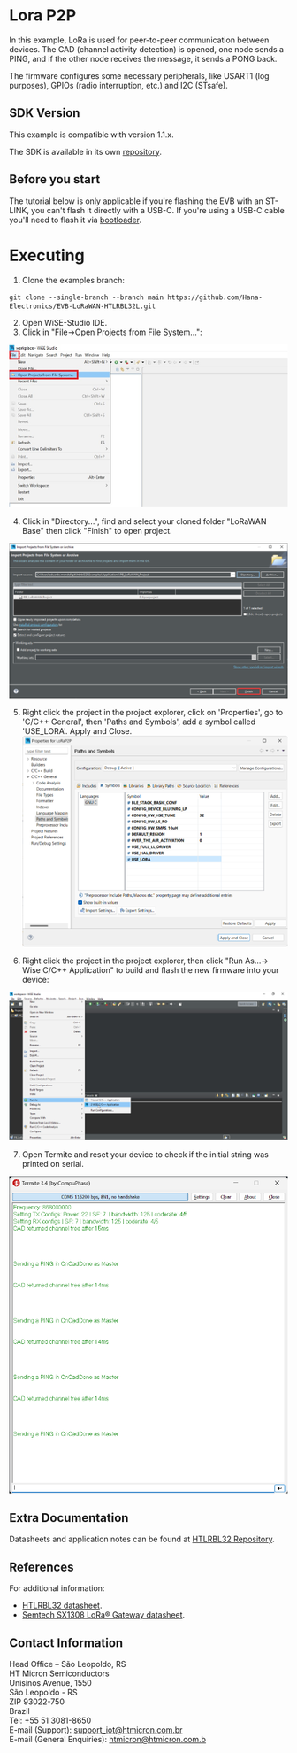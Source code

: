 # Lora P2P 

In this example, LoRa is used for peer-to-peer communication between devices. The CAD (channel activity detection) is opened, one node sends a PING, and if the other node receives the message, it sends a PONG back.

The firmware configures some necessary peripherals, like USART1 (log purposes), GPIOs (radio interruption, etc.) and I2C (STsafe).

## SDK Version
This example is compatible with version 1.1.x. 

The SDK is available in its own [repository](https://github.com/Hana-Electronics/HE-HTLRBL32L-SDK). 

## Before you start

The tutorial below is only applicable if you're flashing the EVB with an ST-LINK, you can't flash it directly with a USB-C. If you're using a USB-C cable you'll need to flash it via [bootloader](/docs/Bootloader.md).

# Executing																					  

1. Clone the examples branch: <br/>

```
git clone --single-branch --branch main https://github.com/Hana-Electronics/EVB-LoRaWAN-HTLRBL32L.git
```

2. Open WiSE-Studio IDE. 
3. Click in "File->Open Projects from File System...": <br/>

 ![Alt text](../../docs/images/wiseopenproj1.jpg)



4. Click in "Directory...", find and select your cloned folder "LoRaWAN Base" then click "Finish" to open project. <br/>

![Alt text](../../docs/images/wiseopenproj2.jpg)


5. Right click the project in the project explorer, click on 'Properties', go to 'C/C++ General', then 'Paths and Symbols', add a symbol called 'USE_LORA'. Apply and Close. 
![Alt text](../../docs/images/create_symbol.png)

6. Right click the project in the project explorer, then click "Run As...-> Wise C/C++ Application" to build and flash the new firmware into your device: <br/>

![Alt text](../../docs/images/run.jpg)

7. Open Termite and reset your device to check if the initial string was printed on serial. <br/>

![Alt text](<../../docs/images/LoRa P2P.png>)

## Extra Documentation

Datasheets and application notes can be found at [HTLRBL32 Repository](https://github.com/htmicron/htlrbl32l).

## References

For additional information:

* [HTLRBL32 datasheet](https://www.st.com/resource/en/datasheet/hts221.pdf).
* [Semtech SX1308 LoRa® Gateway datasheet](https://www.mouser.com/datasheet/2/761/sx1308-1277867.pdf).


## Contact Information

Head Office – São Leopoldo, RS <br/>
HT Micron Semiconductors <br/>
Unisinos Avenue, 1550 <br/>
São Leopoldo - RS <br/>
ZIP 93022-750 <br/>
Brazil <br/>
Tel: +55 51 3081-8650 <br/>
E-mail (Support): support_iot@htmicron.com.br <br/>
E-mail (General Enquiries): htmicron@htmicron.com.b <br/>
